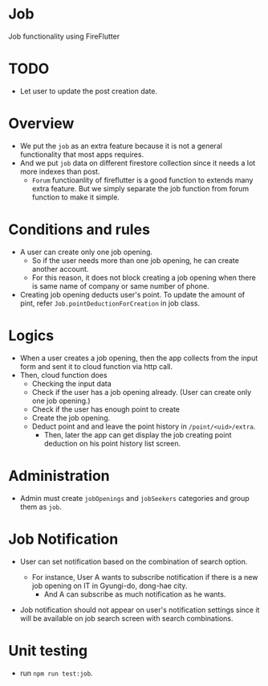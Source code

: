 # Job

Job functionality using FireFlutter


# TODO

- Let user to update the post creation date.

# Overview

- We put the `job` as an extra feature because it is not a general functionality that most apps requires.
- And we put `job` data on different firestore collection since it needs a lot more indexes than post.
  - `Forum` functioanlity of fireflutter is a good function to extends many extra feature. But we simply separate the job function from forum function to make it simple.

# Conditions and rules

- A user can create only one job opening.
  - So if the user needs more than one job opening, he can create another account.
  - For this reason, it does not block creating a job opening when there is same name of company or same number of phone.
- Creating job opening deducts user's point. To update the amount of pint, refer `Job.pointDeductionForCreation` in job class.


# Logics

- When a user creates a job opening, then the app collects from the input form and sent it to cloud function via http call.
- Then, cloud function does
  - Checking the input data
  - Check if the user has a job opening already. (User can create only one job opening.)
  - Check if the user has enough point to create
  - Create the job opening.
  - Deduct point and and leave the point history in `/point/<uid>/extra`.
    - Then, later the app can get display the job creating point deduction on his point history list screen.



# Administration

- Admin must create `jobOpenings` and `jobSeekers` categories and group them as `job`.


# Job Notification

- User can set notification based on the combination of search option.
  - For instance, User A wants to subscribe notification if there is a new job opening on IT in Gyungi-do, dong-hae city.
    - And A can subscribe as much notification as he wants.

- Job notification should not appear on user's notification settings since it will be available on job search screen with search combinations.







# Unit testing

- run `npm run test:job`.

